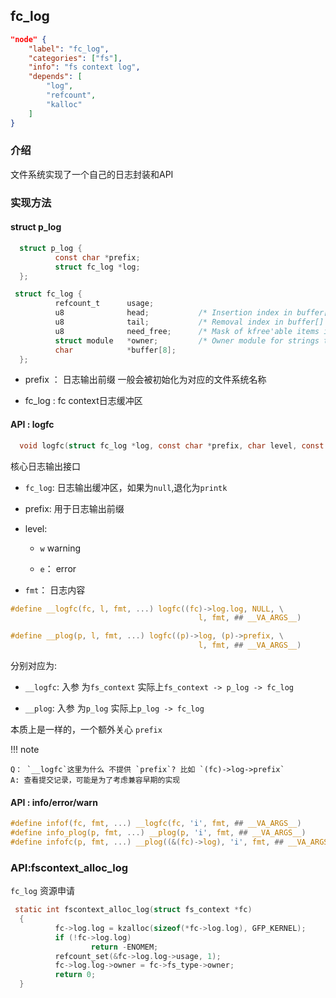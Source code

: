 ## fc_log

```json
"node" {
    "label": "fc_log",
    "categories": ["fs"],
    "info": "fs context log",
    "depends": [
        "log",
        "refcount",
        "kalloc"
    ]
}
```

### 介绍

文件系统实现了一个自己的日志封装和API 

### 实现方法

#### struct  p_log

```c
  struct p_log {
          const char *prefix;
          struct fc_log *log;
  };     

 struct fc_log { 
          refcount_t      usage;  
          u8              head;           /* Insertion index in buffer[] */
          u8              tail;           /* Removal index in buffer[] */
          u8              need_free;      /* Mask of kfree'able items in buffer[] */
          struct module   *owner;         /* Owner module for strings that don't then need freeing */
          char            *buffer[8];
  };
```

- prefix ： 日志输出前缀 一般会被初始化为对应的文件系统名称

- fc_log :  fc context日志缓冲区

#### API : logfc

```c
  void logfc(struct fc_log *log, const char *prefix, char level, const char *fmt, ...)
```

核心日志输出接口

- `fc_log`: 日志输出缓冲区，如果为`null`,退化为`printk`

- prefix: 用于日志输出前缀

- level:  
  
  - `w` warning
  
  - `e`： error

- `fmt`： 日志内容

```c
#define __logfc(fc, l, fmt, ...) logfc((fc)->log.log, NULL, \
                                          l, fmt, ## __VA_ARGS__)

#define __plog(p, l, fmt, ...) logfc((p)->log, (p)->prefix, \
                                          l, fmt, ## __VA_ARGS__)
```

 分别对应为: 

- `__logfc`: 入参 为`fs_context`  实际上`fs_context -> p_log -> fc_log`

- `__plog`: 入参 为`p_log` 实际上`p_log -> fc_log`

本质上是一样的，一个额外关心 `prefix` 

 !!! note 

    Q： `__logfc`这里为什么 不提供 `prefix`? 比如 `(fc)->log->prefix`
    A: 查看提交记录，可能是为了考虑兼容早期的实现

#### API : info/error/warn

```c
#define infof(fc, fmt, ...) __logfc(fc, 'i', fmt, ## __VA_ARGS__)
#define info_plog(p, fmt, ...) __plog(p, 'i', fmt, ## __VA_ARGS__)
#define infofc(p, fmt, ...) __plog((&(fc)->log), 'i', fmt, ## __VA_ARGS__)
```

### API:fscontext_alloc_log

`fc_log` 资源申请

```c
 static int fscontext_alloc_log(struct fs_context *fc)
  {
          fc->log.log = kzalloc(sizeof(*fc->log.log), GFP_KERNEL);
          if (!fc->log.log)
                  return -ENOMEM; 
          refcount_set(&fc->log.log->usage, 1);
          fc->log.log->owner = fc->fs_type->owner;
          return 0;
  }
```
